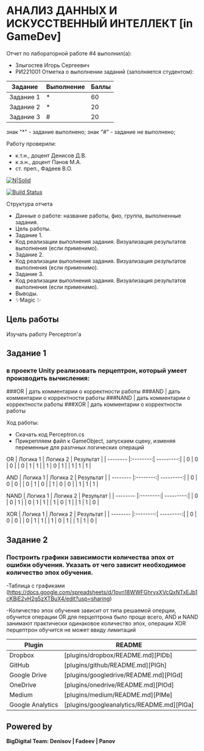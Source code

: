 # АНАЛИЗ ДАННЫХ И ИСКУССТВЕННЫЙ ИНТЕЛЛЕКТ [in GameDev]
Отчет по лабораторной работе #4 выполнил(а):
- Злыгостев Игорь Сергеевич
- РИ221001
Отметка о выполнении заданий (заполняется студентом):

| Задание | Выполнение | Баллы |
| ------ | ------ | ------ |
| Задание 1 | * | 60 |
| Задание 2 | * | 20 |
| Задание 3 | # | 20 |

знак "*" - задание выполнено; знак "#" - задание не выполнено;

Работу проверили:
- к.т.н., доцент Денисов Д.В.
- к.э.н., доцент Панов М.А.
- ст. преп., Фадеев В.О.

[![N|Solid](https://cldup.com/dTxpPi9lDf.thumb.png)](https://nodesource.com/products/nsolid)

[![Build Status](https://travis-ci.org/joemccann/dillinger.svg?branch=master)](https://travis-ci.org/joemccann/dillinger)

Структура отчета

- Данные о работе: название работы, фио, группа, выполненные задания.
- Цель работы.
- Задание 1.
- Код реализации выполнения задания. Визуализация результатов выполнения (если применимо).
- Задание 2.
- Код реализации выполнения задания. Визуализация результатов выполнения (если применимо).
- Задание 3.
- Код реализации выполнения задания. Визуализация результатов выполнения (если применимо).
- Выводы.
- ✨Magic ✨

## Цель работы
Изучать работу Perceptron'а

## Задание 1
### в проекте Unity реализовать перцептрон, который умеет производить вычисления:
###OR | дать комментарии о корректности работы
###AND | дать комментарии о корректности работы
###NAND | дать комментарии о корректности работы
###XOR | дать комментарии о корректности работы

Ход работы:
- Скачать код Perceptron.cs
- Прикрепляем файл к GameObject, запускаем сцену, изменяя переменные для разлчных логических операций

OR
| Логика 1 | Логика 2 | Результат |
| -------- |:--------:| ---------:|
| 0        | 0        | 0         |
| 0        | 1        | 1         |
| 1        | 0        | 1         |
| 1        | 1        | 1         |       

AND
| Логика 1 | Логика 2 | Результат |
| -------- |:--------:| ---------:|
| 0        | 0        | 0         |
| 0        | 1        | 0         |
| 1        | 0        | 0         |
| 1        | 1        | 1         |   

NAND
| Логика 1 | Логика 2 | Результат |
| -------- |:--------:| ---------:|
| 0        | 0        | 1         |
| 0        | 1        | 1         |
| 1        | 0        | 1         |
| 1        | 1        | 0         |   

XOR
| Логика 1 | Логика 2 | Результат |
| -------- |:--------:| ---------:|
| 0        | 0        | 0         |
| 0        | 1        | 1         |
| 1        | 0        | 1         |
| 1        | 1        | 0         |   

## Задание 2
### Построить графики зависимости количества эпох от ошибки  обучения. Указать от чего зависит необходимое количество эпох обучения.

-Таблица с графиками (https://docs.google.com/spreadsheets/d/1pvn18WWFGhryxXVcQxNTxEJb1cKBiE2vH2g5zXTBuX4/edit?usp=sharing)

-Количество эпох обучения зависит от типа решаемой оперции, обучится операции OR для перцептрона было проще всего, AND и NAND занимают практически одинаковое количество эпох, операции XOR перцептрон обучится не может ввиду лимитаций


| Plugin | README |
| ------ | ------ |
| Dropbox | [plugins/dropbox/README.md][PlDb] |
| GitHub | [plugins/github/README.md][PlGh] |
| Google Drive | [plugins/googledrive/README.md][PlGd] |
| OneDrive | [plugins/onedrive/README.md][PlOd] |
| Medium | [plugins/medium/README.md][PlMe] |
| Google Analytics | [plugins/googleanalytics/README.md][PlGa] |

## Powered by

**BigDigital Team: Denisov | Fadeev | Panov**

